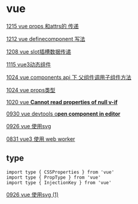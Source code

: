 # vue

[1215 vue props 和attrs的 传递](../../%E7%AC%94%E8%AE%B0%20c6155f1f09fc444eb11bc0b6de464f12/2022%206780547e76fe4d4e9ab447c6106b6a9c/1215%20vue%20props%20%E5%92%8Cattrs%E7%9A%84%20%E4%BC%A0%E9%80%92%204c36d685b14e466692a1e2a7321e7f18.md)

[1212 vue definecomponent 写法](../../%E7%AC%94%E8%AE%B0%20c6155f1f09fc444eb11bc0b6de464f12/2022%206780547e76fe4d4e9ab447c6106b6a9c/1212%20vue%20definecomponent%20%E5%86%99%E6%B3%95%20947eeee5cd72464b802a3cd4b1d63ea6.md)

[1208 vue slot插槽数据传递](../../%E7%AC%94%E8%AE%B0%20c6155f1f09fc444eb11bc0b6de464f12/2022%206780547e76fe4d4e9ab447c6106b6a9c/1208%20filtered_select%20%E7%BB%84%E4%BB%B6%E9%97%AE%E9%A2%98%E9%9B%86%E5%90%88%2099e0699638fe4ebb84d345467dd7fbc7/1208%20vue%20slot%E6%8F%92%E6%A7%BD%E6%95%B0%E6%8D%AE%E4%BC%A0%E9%80%92%203c8f1e77eb8b40d5910cf670413292d0.md)

[1115 vue3动态组件](../../%E7%AC%94%E8%AE%B0%20c6155f1f09fc444eb11bc0b6de464f12/2022%206780547e76fe4d4e9ab447c6106b6a9c/1115%20vue3%E5%8A%A8%E6%80%81%E7%BB%84%E4%BB%B6%20601f834443a24f4e9273461e2b6ea9ca.md) 

[1024 vue components api 下 父组件调用子组件方法](../../%E7%AC%94%E8%AE%B0%20c6155f1f09fc444eb11bc0b6de464f12/2022%206780547e76fe4d4e9ab447c6106b6a9c/1024%20vue%20components%20api%20%E4%B8%8B%20%E7%88%B6%E7%BB%84%E4%BB%B6%E8%B0%83%E7%94%A8%E5%AD%90%E7%BB%84%E4%BB%B6%E6%96%B9%E6%B3%95%200af65e6144154689a300cabb79d596ca.md)

[1024 vue props类型](../../%E7%AC%94%E8%AE%B0%20c6155f1f09fc444eb11bc0b6de464f12/2022%206780547e76fe4d4e9ab447c6106b6a9c/1024%20vue%20props%E7%B1%BB%E5%9E%8B%20b32470d717864558833293a2feb62134.md)

[1020 vue **Cannot read properties of null v-if** ](../../%E7%AC%94%E8%AE%B0%20c6155f1f09fc444eb11bc0b6de464f12/2022%206780547e76fe4d4e9ab447c6106b6a9c/1020%20vue%20Cannot%20read%20properties%20of%20null%20v-if%2085176cb1db584766a76b6ee581658659.md)

[0930 vue devtools o****pen component in editor**** ](../../%E7%AC%94%E8%AE%B0%20c6155f1f09fc444eb11bc0b6de464f12/2022%206780547e76fe4d4e9ab447c6106b6a9c/0930%20vue%20devtools%20open%20component%20in%20editor%206b3af948be684ff0b6e3d0769a79e33d.md)

[0926 vue 使用svg](../../%E7%AC%94%E8%AE%B0%20c6155f1f09fc444eb11bc0b6de464f12/2022%206780547e76fe4d4e9ab447c6106b6a9c/0926%20vue%20%E4%BD%BF%E7%94%A8svg%2089c1e5689fa749eab66f09340a9cb300.md)

[0831 vue3 使用 web worker ](../../%E7%AC%94%E8%AE%B0%20c6155f1f09fc444eb11bc0b6de464f12/2022%206780547e76fe4d4e9ab447c6106b6a9c/0831%20vue3%20%E4%BD%BF%E7%94%A8%20web%20worker%209d624a9254b44549abc70b80a9e9aac6.md)

## type

```tsx
import type { CSSProperties } from 'vue'
import type { PropType } from 'vue'
import type { InjectionKey } from 'vue'
```

[0926 vue 使用svg (1)](vue%2071996ad3e39a422fa59100580c5fab8c/0926%20vue%20%E4%BD%BF%E7%94%A8svg%20(1)%20f311ec3603e54e7d85f1361f26b19f5c.md)